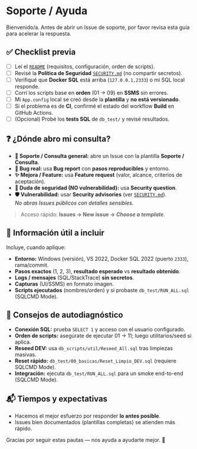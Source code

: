 # Soporte / Ayuda

Bienvenido/a. Antes de abrir un Issue de soporte, por favor revisa esta guía para acelerar la respuesta.

## ✅ Checklist previa

- [ ] Leí el [`README`](./README.md) (requisitos, configuración, orden de scripts).
- [ ] Revisé la **Política de Seguridad** [`SECURITY.md`](./SECURITY.md) (no compartir secretos).
- [ ] Verifiqué que **Docker SQL** está arriba (`127.0.0.1,2333`) o mi SQL local responde.
- [ ] Corrí los scripts base en **orden** (01 → 09) en **SSMS** sin errores.
- [ ] Mi `App.config` local se creó desde la **plantilla** y **no está versionado**.
- [ ] Si el problema es de **CI**, confirmé el estado del workflow **Build** en GitHub Actions.
- [ ] (Opcional) Probé los **tests SQL** de `db_test/` y revisé resultados.

## ❓ ¿Dónde abro mi consulta?

- **💬 Soporte / Consulta general:** abre un Issue con la plantilla **Soporte / Consulta**.
- **🐞 Bug real:** usa **Bug report** con **pasos reproducibles** y entorno.
- **✨ Mejora / Feature:** usa **Feature request** (valor, alcance, criterios de aceptación).
- **🔐 Duda de seguridad (NO vulnerabilidad):** usa **Security question**.
- **🛡️ Vulnerabilidad:** usar **Security advisories** (ver [`SECURITY.md`](./SECURITY.md)).  
  _No abras Issues públicos con detalles sensibles._

> Acceso rápido: **Issues → New issue → _Choose a template_**.

## 🧾 Información útil a incluir

Incluye, cuando aplique:

- **Entorno:** Windows (versión), VS 2022, Docker SQL 2022 (puerto `2333`), rama/commit.
- **Pasos exactos** (1, 2, 3), **resultado esperado** vs **resultado obtenido**.
- **Logs / mensajes** (SQL/StackTrace) **sin secretos**.
- **Capturas** (UI/SSMS) en formato imagen.
- **Scripts ejecutados** (nombres/orden) y si probaste `db_test/RUN_ALL.sql` (SQLCMD Mode).

## 🧪 Consejos de autodiagnóstico

- **Conexión SQL:** prueba `SELECT 1` y acceso con el usuario configurado.
- **Orden de scripts:** asegúrate de ejecutar 01 → 11; luego utilitarios/seed si aplica.
- **Reseed DEV:** usa `db_scripts/util/Reseed_All.sql` tras limpiezas masivas.
- **Reset rápido:** `db_test/00_basicas/Reset_Limpio_DEV.sql` (requiere SQLCMD Mode).
- **Integración:** ejecuta `db_test/RUN_ALL.sql` para un smoke end-to-end (SQLCMD Mode).

## 📬 Tiempos y expectativas

- Hacemos el mejor esfuerzo por responder **lo antes posible**.
- Issues bien documentados (plantillas completas) se atienden más rápido.

Gracias por seguir estas pautas — nos ayuda a ayudarte mejor. 🙌